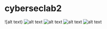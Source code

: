 # cyberseclab2
![alt text[](github.com/saabir00/cyberseclab2/blob/main/1))
![alt text]((github.com/saabir00/cyberseclab2/blob/main/2))
![alt text]((github.com/saabir00/cyberseclab2/blob/main/3))
![alt text]((github.com/saabir00/cyberseclab2/blob/main/4))
![alt text]((github.com/saabir00/cyberseclab2/blob/main/5))
